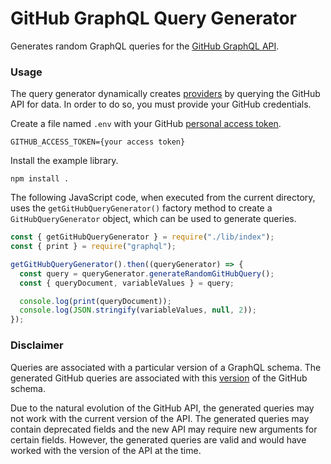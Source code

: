 # GitHub GraphQL Query Generator

Generates random GraphQL queries for the [GitHub GraphQL API](https://developer.github.com/v4/explorer/).

### Usage

The query generator dynamically creates [providers](https://github.com/IBM/GraphQL-Query-Generator#provider-map) by querying the GitHub API for data. In order to do so, you must provide your GitHub credentials.

Create a file named `.env` with your GitHub [personal access token](https://help.github.com/en/github/authenticating-to-github/creating-a-personal-access-token-for-the-command-line).

```
GITHUB_ACCESS_TOKEN={your access token}
```

Install the example library.

```
npm install .
```

The following JavaScript code, when executed from the current directory, uses the `getGitHubQueryGenerator()` factory method to create a `GitHubQueryGenerator` object, which can be used to generate queries.

```javascript
const { getGitHubQueryGenerator } = require("./lib/index");
const { print } = require("graphql");

getGitHubQueryGenerator().then((queryGenerator) => {
  const query = queryGenerator.generateRandomGitHubQuery();
  const { queryDocument, variableValues } = query;

  console.log(print(queryDocument));
  console.log(JSON.stringify(variableValues, null, 2));
});
```

### Disclaimer

Queries are associated with a particular version of a GraphQL schema. The generated GitHub queries are associated with this [version](https://github.com/octokit/graphql-schema/blob/2a4687027d43125f92121aaa1a7d9f062d10a29e/schema.graphql) of the GitHub schema.

Due to the natural evolution of the GitHub API, the generated queries may not work with the current version of the API. The generated queries may contain deprecated fields and the new API may require new arguments for certain fields. However, the generated queries are valid and would have worked with the version of the API at the time.
